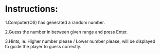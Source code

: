 # Instructions:

1.Computer(OS) has generated a random number.

2.Guess the number in between given range and press Enter.

3.Hints, ie. Higher number please / Lower number please, will be displayed to guide the player to guess correctly.
